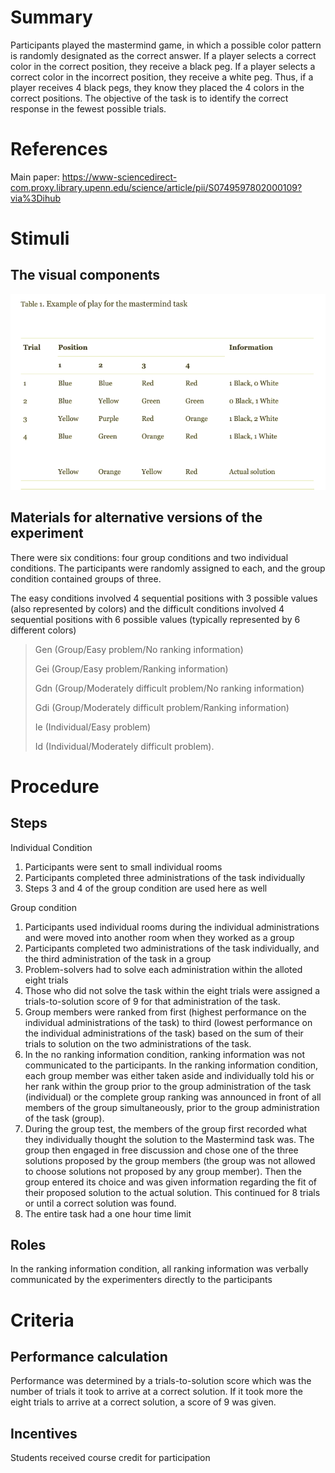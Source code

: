# Summary
Participants played the mastermind game, in which a possible color pattern is randomly designated as the correct answer. If a player selects a correct color in the correct position, they receive a black peg. If a player selects a correct color in the incorrect position, they receive a white peg. Thus, if a player receives 4 black pegs, they know they placed the 4 colors in the correct positions. The objective of the task is to identify the correct response in the fewest possible trials.

# References
Main paper: https://www-sciencedirect-com.proxy.library.upenn.edu/science/article/pii/S0749597802000109?via%3Dihub

# Stimuli
## The visual components
![mastermind](images/mastermind.png)

## Materials for alternative versions of the experiment 
There were six conditions: four group conditions and two individual conditions. The participants were randomly assigned to each, and the group condition contained groups of three.

The easy conditions involved 4 sequential positions with 3 possible values (also represented by colors) and the difficult conditions involved 4 sequential positions with 6 possible values (typically represented by 6 different colors)

>Gen (Group/Easy problem/No ranking information)
>
>Gei (Group/Easy problem/Ranking information)
>
>Gdn (Group/Moderately difficult problem/No ranking information)
>
>Gdi (Group/Moderately difficult problem/Ranking information)
>
>Ie (Individual/Easy problem)
>
>Id (Individual/Moderately difficult problem).

# Procedure
## Steps
Individual Condition
1. Participants were sent to small individual rooms
2. Participants completed three administrations of the task individually
3. Steps 3 and 4 of the group condition are used here as well

Group condition
1. Participants used individual rooms during the individual administrations and were moved into another room when they worked as a group
2. Participants completed two administrations of the task individually, and the third administration of the task in a group
3. Problem-solvers had to solve each administration within the alloted eight trials
4. Those who did not solve the task within the eight trials were assigned a trials-to-solution score of 9 for that administration of the task.
5. Group members were ranked from first (highest performance on the individual administrations of the task) to third (lowest performance on the individual administrations of the task) based on the sum of their trials to solution on the two administrations of the task.
4. In the no ranking information condition, ranking information was not communicated to the participants. In the ranking information condition, each group member was either taken aside and individually told his or her rank within the group prior to the group administration of the task (individual) or the complete group ranking was announced in front of all members of the group simultaneously, prior to the group administration of the task (group). 
5. During the group test, the members of the group first recorded what they individually thought the solution to the Mastermind task was. The group then engaged in free discussion and chose one of the three solutions proposed by the group members (the group was not allowed to choose solutions not proposed by any group member). Then the group entered its choice and was given information regarding the fit of their proposed solution to the actual solution. This continued for 8 trials or until a correct solution was found.
6. The entire task had a one hour time limit


## Roles 
In the ranking information condition, all ranking information was verbally communicated by the experimenters directly to the participants

# Criteria
## Performance calculation
Performance was determined by a trials-to-solution score which was the number of trials it took to arrive at a correct solution.
If it took more the eight trials to arrive at a correct solution, a score of 9 was given. 

## Incentives
Students received course credit for participation
